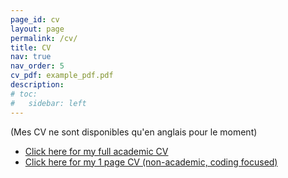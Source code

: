 ```yaml
---
page_id: cv
layout: page
permalink: /cv/
title: CV
nav: true
nav_order: 5
cv_pdf: example_pdf.pdf
description:
# toc:
#   sidebar: left
---
```


(Mes CV ne sont disponibles qu'en anglais pour le moment)

- [Click here for my full academic CV](/assets/pdf/en/CV_academic.pdf)
- [Click here for my 1 page CV (non-academic, coding focused)](/assets/pdf/en/CV_industry.pdf)